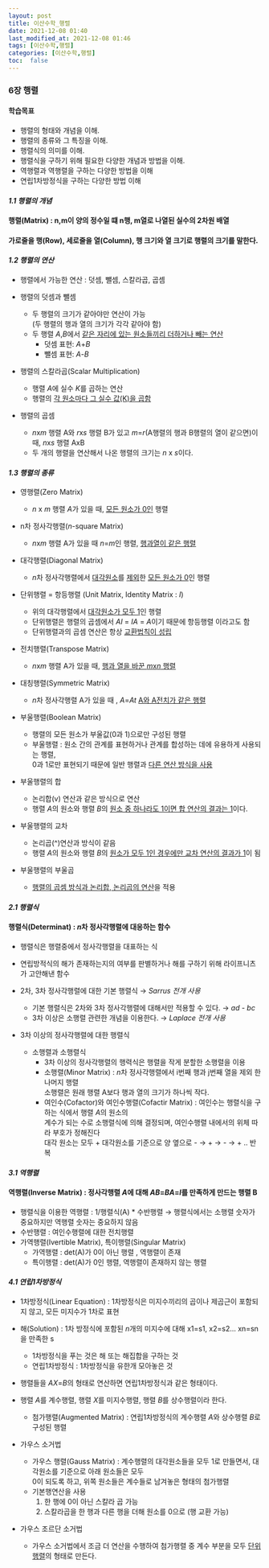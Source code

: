 ```yaml
---
layout: post
title: 이산수학_행렬
date: 2021-12-08 01:40 
last_modified_at: 2021-12-08 01:46
tags: [이산수학,행렬]
categories: [이산수학,행렬]
toc:  false
---
```


### 6장 행렬  

#### 학습목표  

* 행렬의 형태와 개념을 이해.
* 행렬의 종류와 그 특징을 이해.
* 행렬식의 의미를 이해.
* 행렬식을 구하기 위해 필요한 다양한 개념과 방법을 이해.
* 역행렬과 역행렬을 구하는 다양한 방법을 이해
* 연립1차방정식을 구하는 다양한 방법 이해

#### *1.1 행렬의 개념*  

#### 행렬(Matrix) : n,m이 양의 정수일 떄 n행, m열로 나열된 실수의 2차원 배열  
#### 가로줄을 행(Row), 세로줄을 열(Column), 행 크기와 열 크기로 행렬의 크기를 말한다.

#### *1.2 행렬의 연산*  

* 행렬에서 가능한 연산 : 덧셈, 뺄셈, 스칼라곱, 곱셈  
* 행렬의 덧셈과 뺄셈
    * 두 행렬의 크기가 같아야만 연산이 가능  
    (두 행렬의 행과 열의 크기가 각각 같아야 함)
    * 두 행렬 *A*,*B*에서 <u>같은 자리에 있는 원소들끼리 더하거나 빼는 연산</u>
        * 덧셈 표현: *A*+*B*
        * 뺄셈 표현: *A*-*B*

* 행렬의 스칼라곱(Scalar Multiplication)
    * 행렬 *A*에 실수 *K*를 곱하는 연산
    * 행렬의 <u>각 원소마다 그 실수 값(K)을 곱함</u>  

* 행렬의 곱셈  
    * *n*x*m* 행렬 A와 *r*x*s* 행렬 B가 있고 *m*=*r*(A행렬의 행과 B행렬의 열이 같으면)이 때, *n*x*s* 행렬 AxB
    * 두 개의 행렬을 연산해서 나온 행렬의 크기는  *n* x *s*이다.  

#### *1.3 행렬의 종류*  

* 영행렬(Zero Matrix) 
    * *n* x *m* 행렬 *A*가 있을 때, <u>모든 원소가 0인</u> 행렬  

* n차 정사각행렬(*n*-square Matrix)
    * *n*x*m* 행렬 A가 있을 때 *n*=*m*인 행렬, <u>행과열이 같은 행렬</u>  

* 대각행렬(Diagonal Matrix)
    * *n*차 정사각행렬에서 <u>대각원소</u>를 <u>제외</u>한 <u>모든 원소가 0</u>인 행렬  

* 단위행렬 = 항등행렬 (Unit Matrix, Identity Matrix : *I*)
    * 위의 대각행렬에서 <u>대각원소가 모두 1</u>인 행렬
    * 단위행렬은 행렬의 곱셈에서 *AI* = *IA* = *A*이기 때문에 항등행렬 이라고도 함  
    * 단위행렬과의 곱셈 연산은 항상 <u>교환법칙이 성립</u>  

* 전치행렬(Transpose Matrix)  
    * *n*x*m* 행렬 A가 있을 때, <u>행과 열을 바꾼 *m*x*n* 행렬</u>  

* 대칭행렬(Symmetric Matrix)
    * *n*차 정사각행렬 A가 있을 때 , *A*=*At* <u>A와 A전치가 같은 행렬</u>  

* 부울행렬(Boolean Matrix)
    * 행렬의 모든 원소가 부울값(0과 1)으로만 구성된 행렬
    * 부울행렬 : 원소 간의 관계를 표현하거나 관계를 합성하는 데에 유용하게 사용되는 행렬,  
    0과 1로만 표현되기 때문에 일반 행렬과 <u>다른 연산 방식을 사용</u>  

* 부울행렬의 합
    * 논리합(v) 연산과 같은 방식으로 연산
    * 행렬 *A*의 원소와 행렬 *B*의 <u>원소 중 하나라도 1이면 합 연산의 결과는 1</u>이다.  
* 부울행렬의 교차
    * 논리곱(^)연산과 방식이 같음
    * 행렬 *A*의 원소와 행렬 *B*의 <u>원소가 모두 1인 경우에만 교차 연산의 결과가 1</u>이 됨
* 부울행렬의 부울곱
    * <u>행렬의 곱셈 방식과 논리합, 논리곱의 연산</u>을 적용  

#### *2.1 행렬식*   

#### 행렬식(Determinat) : *n*차 정사각행렬에 대응하는 함수  
* 행렬식은 행렬중에서 정사각행렬을 대표하는 식
* 연립방적식의 해가 존재하는지의 여부를 판별하거나 해를 구하기 위해 라이프니츠가 고안해낸 함수
* 2차, 3차 정사각행렬에 대한 기본 행렬식 → *Sarrus 전개 사용*
    * 기본 행렬식은 2차와 3차 정사각행렬에 대해서만 적용할 수 있다. → *ad* - *bc*
    * 3차 이상은 소행렬 관련한 개념을 이용한다. → *Laplace 전개 사용*  

* 3차 이상의 정사각행렬에 대한 행렬식
    * 소행렬과 소행렬식
        * 3차 이상의 정사각행렬의 행력식은 행렬을 작게 분할한 소행렬을 이용
        * 소행렬(Minor Matrix) : *n*차 정사각행렬에서 i번째 행과 j번째 열을 제외 한 나머지 행렬  
        소행렬은 원래 행렬 A보다 행과 열의 크기가 하나씩 작다.
        * 여인수(Cofactor)와 여인수행렬(Cofactir Matrix) : 여인수는 행렬식을 구하는 식에서 행렬 *A*의 원소의  
        계수가 되는 수로 소행렬식에 의해 결정되며, 여인수행렬 내에서의 위체 따라 부호가 정해진다  
        대각 원소는 모두 + 대각원소를 기준으로 양 옆으로 - → + → - → + .. 반복   

#### *3.1 역행렬*

#### 역행렬(Inverse Matrix) : 정사각행렬 *A*에 대해 *AB*=*BA*=*I*를 만족하게 만드는 행렬 B  

* 행렬식을 이용한 역행렬 : 1/행렬식(A) * 수반행렬 → 행렬식에서는 소행렬 숫자가 중요하지만 역행렬 숫자는 중요하지 않음
* 수반행렬 : 여인수행렬에 대한 전치행렬
* 가역행렬(Ivertible Matrix), 특이행렬(Singular Matrix)
    * 가역행렬 : det(A)가 0이 아닌 행렬 , 역행렬이 존재
    * 특이행렬 : det(A)가 0인 행렬, 역행렬이 존재하지 않는 행렬 



#### *4.1 연립1차방정식*  
* 1차방정식(Linear Equation) : 1차방정식은 미지수끼리의 곱이나 제곱근이 포함되지 않고, 모든 미지수가 1차로 표현
* 해(Solution) : 1차 방정식에 포함된 *n*개의 미지수에 대해 x1=s1, x2=s2... xn=sn을 만족한 s
    * 1차방정식을 푸는 것은 해 또는 해집합을 구하는 것
    * 연립1차방정식 : 1차방정식을 유한개 모아놓은 것  
* 행렬들을 *AX*=*B*의 형태로 연산하면 연립1차방정식과 같은 형태이다.
* 행렬 *A*를 계수행렬, 행렬 *X*를 미지수행렬, 행렬 *B*를 상수행렬이라 한다.
    * 첨가행렬(Augmented Matrix) : 연립1차방정식의 계수행렬 *A*와 상수행렬 *B*로 구성된 행렬

* 가우스 소거법
    * 가우스 행렬(Gauss Matrix) : 계수행렬의 대각원소들을 모두 1로 만들면서, 대각원소를 기준으로 아래 원소들은 모두   
    0이 되도록 하고, 위쪽 원소들은 계수들로 남겨놓은 형태의 첨가행렬
    * 기본행연산을 사용
        1. 한 행에 0이 아닌 스칼라 곱 가능
        2. 스칼라곱을 한 행과 다른 행을 더해 원소를 0으로 (행 교환 가능)

* 가우스 조르단 소거법
    * 가우스 소거법에서 조금 더 연산을 수행하여 첨가행렬 중 계수 부분을 모두 <u>단위행렬</u>의 형태로 만든다.
